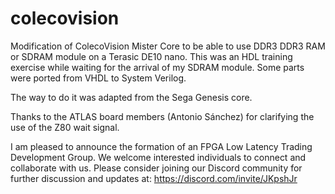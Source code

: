 # colecovision
Modification of ColecoVision Mister Core to be able to use DDR3 DDR3 RAM or SDRAM module on a Terasic DE10 nano. This was an HDL training exercise while waiting 
for the arrival of my SDRAM module. Some parts were ported from VHDL to System Verilog.

The way to do it was adapted from the Sega Genesis core.

Thanks to the ATLAS board members (Antonio Sánchez) for clarifying the use of the Z80 wait signal.

I am pleased to announce the formation of an FPGA Low Latency Trading Development Group. We welcome interested individuals to connect and collaborate with us.
Please consider joining our Discord community for further discussion and updates at: https://discord.com/invite/JKpshJr
